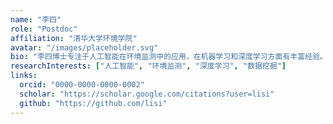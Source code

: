 ```yaml
---
name: "李四"
role: "Postdoc"
affiliation: "清华大学环境学院"
avatar: "/images/placeholder.svg"
bio: "李四博士专注于人工智能在环境监测中的应用，在机器学习和深度学习方面有丰富经验。"
researchInterests: ["人工智能", "环境监测", "深度学习", "数据挖掘"]
links:
  orcid: "0000-0000-0000-0002"
  scholar: "https://scholar.google.com/citations?user=lisi"
  github: "https://github.com/lisi"
---
```

